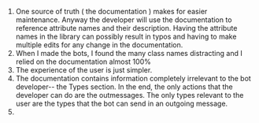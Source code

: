 1. One source of truth ( the documentation ) makes for easier maintenance. Anyway the developer will use the documentation to reference attribute names and their description. Having the attribute names in the library can possibly result in typos and having  to make multiple edits for any change in the documentation.
2. When I made the bots, I found the many class names distracting and I relied on the documentation almost 100%
3. The experience of the user is just simpler.
4. The documentation contains information completely irrelevant to the bot developer-- the Types section. In the end, the only actions that the developer can do are the outmessages. The only types relevant to the user are the types that the bot can send in an outgoing message.
5. 
